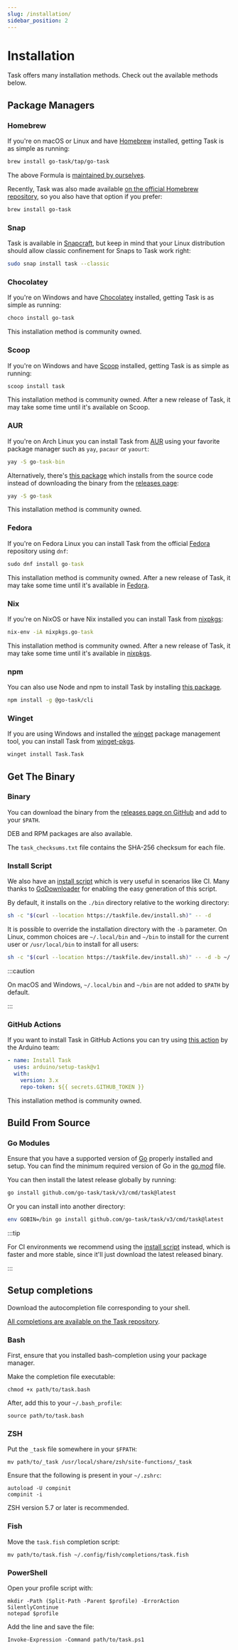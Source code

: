 ```yaml
---
slug: /installation/
sidebar_position: 2
---
```


# Installation

Task offers many installation methods. Check out the available methods below.

## Package Managers

### Homebrew

If you're on macOS or Linux and have [Homebrew](https://brew.sh/) installed, getting Task is as simple as running:

```bash
brew install go-task/tap/go-task
```

The above Formula is [maintained by ourselves](https://github.com/go-task/homebrew-tap/blob/master/Formula/go-task.rb).

Recently, Task was also made available [on the official Homebrew repository](https://formulae.brew.sh/formula/go-task), so you also have that option if you prefer:

```bash
brew install go-task
```

### Snap

Task is available in [Snapcraft](https://snapcraft.io/task), but keep in mind that your Linux distribution should allow classic confinement for Snaps to Task work right:

```bash
sudo snap install task --classic
```

### Chocolatey

If you're on Windows and have [Chocolatey](https://chocolatey.org/) installed, getting Task is as simple as running:

```bash
choco install go-task
```

This installation method is community owned.

### Scoop

If you're on Windows and have [Scoop](https://scoop.sh/) installed, getting Task is as simple as running:

```cmd
scoop install task
```

This installation method is community owned. After a new release of Task, it may take some time until it's available on Scoop.

### AUR

If you're on Arch Linux you can install Task from [AUR](https://aur.archlinux.org/packages/go-task-bin) using your favorite package manager such as `yay`, `pacaur` or `yaourt`:

```cmd
yay -S go-task-bin
```

Alternatively, there's [this package](https://aur.archlinux.org/packages/go-task) which installs from the source code instead of downloading the binary from the [releases page](https://github.com/go-task/task/releases):

```cmd
yay -S go-task
```

This installation method is community owned.

### Fedora

If you're on Fedora Linux you can install Task from the official [Fedora](https://packages.fedoraproject.org/pkgs/golang-github-task/go-task/) repository using `dnf`:

```cmd
sudo dnf install go-task
```

This installation method is community owned. After a new release of Task, it may take some time until it's available in [Fedora](https://packages.fedoraproject.org/pkgs/golang-github-task/go-task/).

### Nix

If you're on NixOS or have Nix installed you can install Task from [nixpkgs](https://github.com/NixOS/nixpkgs):

```cmd
nix-env -iA nixpkgs.go-task
```

This installation method is community owned. After a new release of Task, it may take some time until it's available in [nixpkgs](https://github.com/NixOS/nixpkgs).

### npm

You can also use Node and npm to install Task by installing [this package](https://www.npmjs.com/package/@go-task/cli).

```bash
npm install -g @go-task/cli
```

### Winget

If you are using Windows and installed the [winget](https://github.com/microsoft/winget-cli) package management tool, you can install Task from [winget-pkgs](https://github.com/microsoft/winget-pkgs).

```bash
winget install Task.Task
```

## Get The Binary

### Binary

You can download the binary from the [releases page on GitHub](https://github.com/go-task/task/releases) and add to your `$PATH`.

DEB and RPM packages are also available.

The `task_checksums.txt` file contains the SHA-256 checksum for each file.

### Install Script

We also have an [install script](https://github.com/go-task/task/blob/main/install-task.sh) which is very useful in scenarios like CI. Many thanks to [GoDownloader](https://github.com/goreleaser/godownloader) for enabling the easy generation of this script.

By default, it installs on the `./bin` directory relative to the working directory:

```bash
sh -c "$(curl --location https://taskfile.dev/install.sh)" -- -d
```

It is possible to override the installation directory with the `-b` parameter. On Linux, common choices are `~/.local/bin` and `~/bin` to install for the current user or `/usr/local/bin` to install for all users:

```bash
sh -c "$(curl --location https://taskfile.dev/install.sh)" -- -d -b ~/.local/bin
```

:::caution


On macOS and Windows, `~/.local/bin` and `~/bin` are not added to `$PATH` by default.

:::


### GitHub Actions

If you want to install Task in GitHub Actions you can try using [this action](https://github.com/arduino/setup-task) by the Arduino team:

```yaml
- name: Install Task
  uses: arduino/setup-task@v1
  with:
    version: 3.x
    repo-token: ${{ secrets.GITHUB_TOKEN }}
```

This installation method is community owned.

## Build From Source

### Go Modules

Ensure that you have a supported version of [Go](https://golang.org/) properly installed and setup. You can find the minimum required version of Go in the [go.mod](https://github.com/go-task/task/blob/main/go.mod#L3) file.

You can then install the latest release globally by running:

```bash
go install github.com/go-task/task/v3/cmd/task@latest
```

Or you can install into another directory:

```bash
env GOBIN=/bin go install github.com/go-task/task/v3/cmd/task@latest
```

:::tip


For CI environments we recommend using the [install script](#install-script) instead, which is faster and more stable, since it'll just download the latest released binary.

:::


## Setup completions

Download the autocompletion file corresponding to your shell.

[All completions are available on the Task repository](https://github.com/go-task/task/tree/main/completion).

### Bash

First, ensure that you installed bash-completion using your package manager.

Make the completion file executable:

```
chmod +x path/to/task.bash
```

After, add this to your `~/.bash_profile`:

```shell
source path/to/task.bash
```

### ZSH

Put the `_task` file somewhere in your `$FPATH`:

```shell
mv path/to/_task /usr/local/share/zsh/site-functions/_task
```

Ensure that the following is present in your `~/.zshrc`:

```shell
autoload -U compinit
compinit -i
```

ZSH version 5.7 or later is recommended.

### Fish

Move the `task.fish` completion script:

```shell
mv path/to/task.fish ~/.config/fish/completions/task.fish
```

### PowerShell

Open your profile script with:

```
mkdir -Path (Split-Path -Parent $profile) -ErrorAction SilentlyContinue
notepad $profile
```

Add the line and save the file:

```shell
Invoke-Expression -Command path/to/task.ps1
```

<!-- prettier-ignore-start -->

<!-- prettier-ignore-end -->
